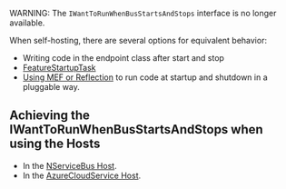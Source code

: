 WARNING: The `IWantToRunWhenBusStartsAndStops` interface is no longer available.

When self-hosting, there are several options for equivalent behavior:

 * Writing code in the endpoint class after start and stop
 * [FeatureStartupTask](/nservicebus/pipeline/features.md#feature-startup-tasks)
 * [Using MEF or Reflection](/samples/plugin-based-config) to run code at startup and shutdown in a pluggable way.


## Achieving the IWantToRunWhenBusStartsAndStops when using the Hosts

 * In the [NServiceBus Host](/nservicebus/hosting/nservicebus-host/#when-endpoint-instance-starts-and-stops).
 * In the [AzureCloudService Host](/nservicebus/hosting/cloud-services-host/#when-endpoint-instance-starts-and-stops).
